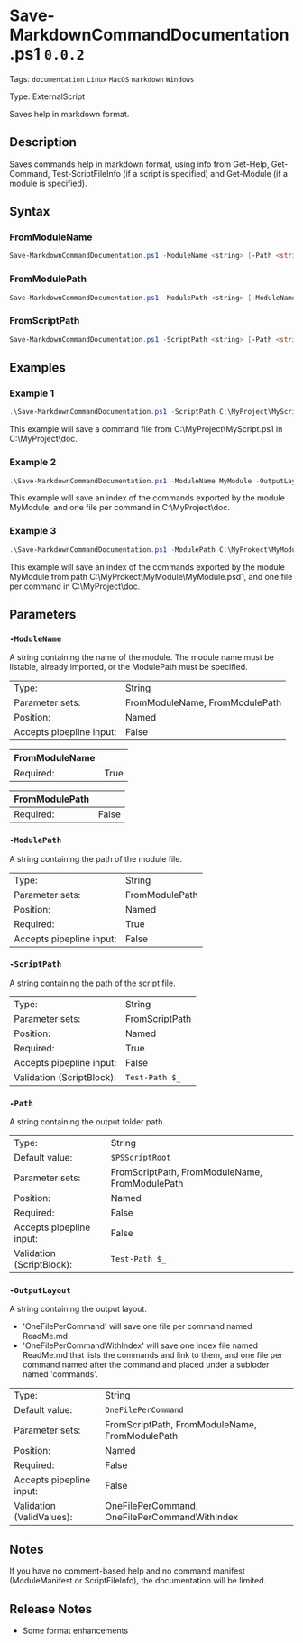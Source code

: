 # Save-MarkdownCommandDocumentation.ps1 `0.0.2`
Tags: `documentation` `Linux` `MacOS` `markdown` `Windows`

Type: ExternalScript

Saves help in markdown format.
## Description
Saves commands help in markdown format, using info from Get-Help, Get-Command, Test-ScriptFileInfo (if a script is specified) and Get-Module (if a module is specified).
## Syntax
### FromModuleName
```powershell
Save-MarkdownCommandDocumentation.ps1 -ModuleName <string> [-Path <string>] [-OutputLayout <string>] [<CommonParameters>]
```
### FromModulePath
```powershell
Save-MarkdownCommandDocumentation.ps1 -ModulePath <string> [-ModuleName <string>] [-Path <string>] [-OutputLayout <string>] [<CommonParameters>]
```
### FromScriptPath
```powershell
Save-MarkdownCommandDocumentation.ps1 -ScriptPath <string> [-Path <string>] [-OutputLayout <string>] [<CommonParameters>]
```
## Examples
### Example 1
```powershell
.\Save-MarkdownCommandDocumentation.ps1 -ScriptPath C:\MyProject\MyScript.ps1 -OutputLayout OneFilePerCommand -Path C:\MyProject\doc
```
This example will save a command file from C:\MyProject\MyScript.ps1 in C:\MyProject\doc.
### Example 2
```powershell
.\Save-MarkdownCommandDocumentation.ps1 -ModuleName MyModule -OutputLayout OneFilePerCommandWithIndex -Path C:\MyProject\doc
```
This example will save an index of the commands exported by the module MyModule, and one file per command in C:\MyProject\doc.
### Example 3
```powershell
.\Save-MarkdownCommandDocumentation.ps1 -ModulePath C:\MyProkect\MyModule\MyModule.psd1 -OutputLayout OneFilePerCommandWithIndex -Path C:\MyProject\doc
```
This example will save an index of the commands exported by the module MyModule from path C:\MyProkect\MyModule\MyModule.psd1, and one file per command in C:\MyProject\doc.
## Parameters
### `-ModuleName`
A string containing the name of the module.
The module name must be listable, already imported, or the ModulePath must be specified.

| | |
|:-|:-|
|Type:|String|
|Parameter sets:|FromModuleName, FromModulePath|
|Position:|Named|
|Accepts pipepline input:|False|

|FromModuleName| |
|:-|:-|
|Required:|True|

|FromModulePath| |
|:-|:-|
|Required:|False|
### `-ModulePath`
A string containing the path of the module file.

| | |
|:-|:-|
|Type:|String|
|Parameter sets:|FromModulePath|
|Position:|Named|
|Required:|True|
|Accepts pipepline input:|False|

### `-ScriptPath`
A string containing the path of the script file.

| | |
|:-|:-|
|Type:|String|
|Parameter sets:|FromScriptPath|
|Position:|Named|
|Required:|True|
|Accepts pipepline input:|False|
|Validation (ScriptBlock):|`Test-Path $_ `|

### `-Path`
A string containing the output folder path.

| | |
|:-|:-|
|Type:|String|
|Default value:|`$PSScriptRoot`|
|Parameter sets:|FromScriptPath, FromModuleName, FromModulePath|
|Position:|Named|
|Required:|False|
|Accepts pipepline input:|False|
|Validation (ScriptBlock):|` Test-Path $_ `|

### `-OutputLayout`
A string containing the output layout.
- 'OneFilePerCommand' will save one file per command named ReadMe.md
- 'OneFilePerCommandWithIndex' will save one index file named ReadMe.md that lists the commands and link to them, and one file per command named after the command and placed under a subloder named 'commands'.

| | |
|:-|:-|
|Type:|String|
|Default value:|`OneFilePerCommand`|
|Parameter sets:|FromScriptPath, FromModuleName, FromModulePath|
|Position:|Named|
|Required:|False|
|Accepts pipepline input:|False|
|Validation (ValidValues):|OneFilePerCommand, OneFilePerCommandWithIndex|

## Notes
If you have no comment-based help and no command manifest (ModuleManifest or ScriptFileInfo), the documentation will be limited.

## Release Notes
- Some format enhancements
